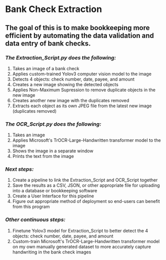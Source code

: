 # Bank Check Extraction

## The goal of this is to make bookkeeping more efficient by automating the data validation and data entry of bank checks.


### *The Extraction_Script.py does the following:*
1. Takes an image of a bank check
2. Applies custom-trained Yolov3 computer vision model to the image 
3. Detects 4 objects: check number, date, payee, and amount
4. Creates a new image showing the detected objects
5. Applies Non-Maximum Supression to remove duplicate objects in the new image
6. Creates another new image with the duplicates removed
7. Extracts each object as its own JPEG file from the latest new image (duplicates removed)


### *The OCR_Script.py does the following:*
1. Takes an image
2. Applies Microsoft's TrOCR-Large-Handwritten transformer model to the image
3. Shows the image in a separate window
4. Prints the text from the image


### *Next steps:*
1. Create a pipeline to link the Extraction_Script and OCR_Script together
2. Save the results as a CSV, JSON, or other appropriate file for uploading into a database or bookkeeping software
3. Create a User Interface for this pipeline
4. Figure out appropriate method of deployment so end-users can benefit from this program


### *Other continuous steps:*
1. Finetune Yolov3 model for Extraction_Script to better detect the 4 objects: check number, date, payee, and amount
2. Custom-train Microsoft's TrOCR-Large-Handwritten transformer model on my own manually generated dataset to more accurately capture handwriting in the bank check images